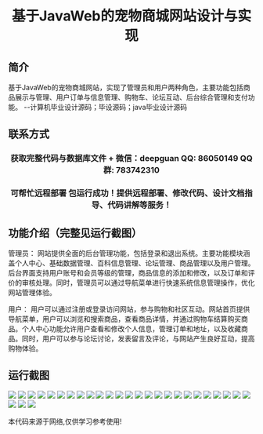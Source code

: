 <p><h1 align="center">基于JavaWeb的宠物商城网站设计与实现</h1></p>

## 简介
基于JavaWeb的宠物商城网站，实现了管理员和用户两种角色，主要功能包括商品展示与管理、用户订单与信息管理、购物车、论坛互动、后台综合管理和支付功能。    --计算机毕业设计源码；毕设源码；java毕业设计源码


## 联系方式
<p><h3 align="center">获取完整代码与数据库文件 + 微信：deepguan QQ: 86050149 QQ群: 783742310</h3></p>
<p><h3 align="center">可帮忙远程部署 包运行成功！提供远程部署、修改代码、设计文档指导、代码讲解等服务！</h3></p>

## 功能介绍（完整见运行截图）
管理员： 网站提供全面的后台管理功能，包括登录和退出系统。主要功能模块涵盖个人中心、基础数据管理、百科信息管理、论坛管理、商品管理以及用户管理。后台界面支持用户账号和会员等级的管理，商品信息的添加和修改，以及订单和评价的审核处理。同时，管理员可以通过导航菜单进行快速系统信息管理操作，优化网站管理体验。

用户： 用户可以通过注册或登录访问网站，参与购物和社区互动。网站首页提供导航菜单，用户可以浏览和搜索商品，查看商品详情，并通过购物车结算购买商品。个人中心功能允许用户查看和修改个人信息，管理订单和地址，以及收藏商品。同时，用户可以参与论坛讨论，发表留言及评论，与网站产生良好互动，提高购物体验。


## 运行截图
![](img/001.jpg)
![](img/002.jpg)
![](img/003.jpg)
![](img/004.jpg)
![](img/005.jpg)
![](img/006.jpg)
![](img/007.jpg)
![](img/008.jpg)
![](img/009.jpg)
![](img/010.jpg)
![](img/011.jpg)
![](img/012.jpg)
![](img/013.jpg)
![](img/014.jpg)
![](img/015.jpg)
![](img/016.jpg)
![](img/017.jpg)
![](img/018.jpg)
![](img/019.jpg)
![](img/020.jpg)
![](img/021.jpg)
![](img/022.jpg)
![](img/023.jpg)
![](img/024.jpg)
![](img/025.jpg)
![](img/026.jpg)
![](img/027.jpg)
![](img/028.jpg)

<p>本代码来源于网络,仅供学习参考使用!</p>
